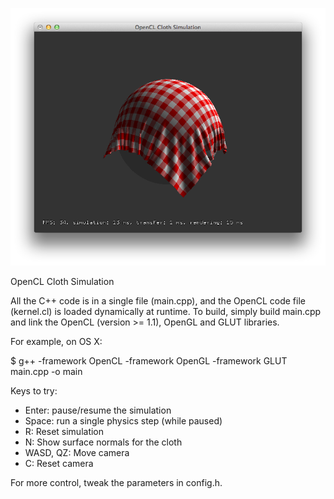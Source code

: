 ![CLCloth screenshot](clcloth.png)

OpenCL Cloth Simulation

All the C++ code is in a single file (main.cpp), and the OpenCL code file
(kernel.cl) is loaded dynamically at runtime. To build, simply build main.cpp
and link the OpenCL (version >= 1.1), OpenGL and GLUT libraries.

For example, on OS X:

$ g++ -framework OpenCL -framework OpenGL -framework GLUT main.cpp -o main

Keys to try:
- Enter: pause/resume the simulation
- Space: run a single physics step (while paused)
- R: Reset simulation
- N: Show surface normals for the cloth
- WASD, QZ: Move camera
- C: Reset camera

For more control, tweak the parameters in config.h.
